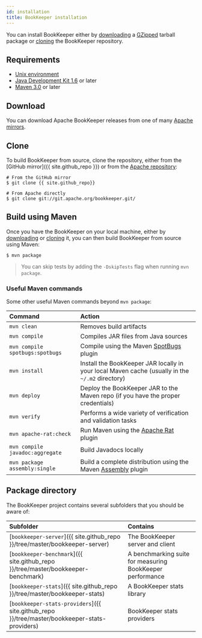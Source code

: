 ```yaml
---
id: installation
title: BookKeeper installation
---
```


You can install BookKeeper either by [downloading](#download) a [GZipped](http://www.gzip.org/) tarball package or [cloning](#clone) the BookKeeper repository.

## Requirements

* [Unix environment](http://www.opengroup.org/unix)
* [Java Development Kit 1.6](http://www.oracle.com/technetwork/java/javase/downloads/index.html) or later
* [Maven 3.0](https://maven.apache.org/install.html) or later

## Download

You can download Apache BookKeeper releases from one of many [Apache mirrors](http://www.apache.org/dyn/closer.cgi/bookkeeper). 

## Clone

To build BookKeeper from source, clone the repository, either from the [GitHub mirror]({{ site.github_repo }}) or from the [Apache repository](http://git.apache.org/bookkeeper.git/):

```shell
# From the GitHub mirror
$ git clone {{ site.github_repo}}

# From Apache directly
$ git clone git://git.apache.org/bookkeeper.git/
```

## Build using Maven

Once you have the BookKeeper on your local machine, either by [downloading](#download) or [cloning](#clone) it, you can then build BookKeeper from source using Maven:

```shell
$ mvn package
```

> You can skip tests by adding the `-DskipTests` flag when running `mvn package`.

### Useful Maven commands

Some other useful Maven commands beyond `mvn package`:

Command | Action
:-------|:------
`mvn clean` | Removes build artifacts
`mvn compile` | Compiles JAR files from Java sources
`mvn compile spotbugs:spotbugs` | Compile using the Maven [SpotBugs](https://github.com/spotbugs/spotbugs-maven-plugin) plugin
`mvn install` | Install the BookKeeper JAR locally in your local Maven cache (usually in the `~/.m2` directory)
`mvn deploy` | Deploy the BookKeeper JAR to the Maven repo (if you have the proper credentials)
`mvn verify` | Performs a wide variety of verification and validation tasks
`mvn apache-rat:check` | Run Maven using the [Apache Rat](http://creadur.apache.org/rat/apache-rat-plugin/) plugin
`mvn compile javadoc:aggregate` | Build Javadocs locally
`mvn package assembly:single` | Build a complete distribution using the Maven [Assembly](http://maven.apache.org/plugins/maven-assembly-plugin/) plugin

## Package directory

The BookKeeper project contains several subfolders that you should be aware of:

Subfolder | Contains
:---------|:--------
[`bookkeeper-server`]({{ site.github_repo }}/tree/master/bookkeeper-server) | The BookKeeper server and client
[`bookkeeper-benchmark`]({{ site.github_repo }}/tree/master/bookkeeper-benchmark) | A benchmarking suite for measuring BookKeeper performance
[`bookkeeper-stats`]({{ site.github_repo }}/tree/master/bookkeeper-stats) | A BookKeeper stats library
[`bookkeeper-stats-providers`]({{ site.github_repo }}/tree/master/bookkeeper-stats-providers) | BookKeeper stats providers

